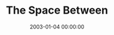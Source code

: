 ---
layout: series
series: "The Space Between"
permalink: "/the-space-between/"
title: "The Space Between"
date: 2003-01-04 00:00:00
endDate: 2003-02-09 00:00:00
description: "We've somehow lost that healthy space between sanity and our maximum limits."
src: "http://s3.amazonaws.com/crossroads-media/images/bigscreen.spacebetwe.jpg"
---